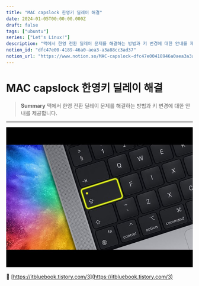 ```yaml
---
title: "MAC capslock 한영키 딜레이 해결"
date: 2024-01-05T00:00:00.000Z
draft: false
tags: ["ubuntu"]
series: ["Let's Linux!"]
description: "맥에서 한영 전환 딜레이 문제를 해결하는 방법과 키 변경에 대한 안내를 제공합니다."
notion_id: "dfc47e00-4189-46a0-aea3-a3a88cc3ad37"
notion_url: "https://www.notion.so/MAC-capslock-dfc47e00418946a0aea3a3a88cc3ad37"
---
```


# MAC capslock 한영키 딜레이 해결

> **Summary**
> 맥에서 한영 전환 딜레이 문제를 해결하는 방법과 키 변경에 대한 안내를 제공합니다.

---

![Image](image_26ee0c603600.png)

🔗 [https://itbluebook.tistory.com/3](https://itbluebook.tistory.com/3)



